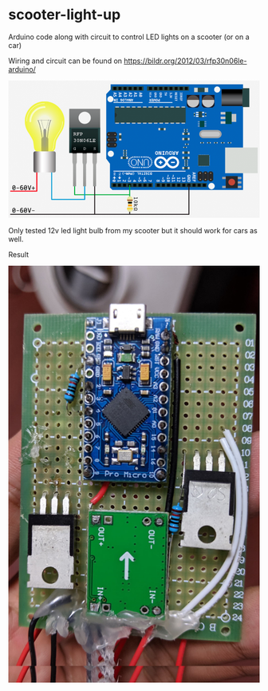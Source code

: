 # scooter-light-up
Arduino code along with circuit to control LED lights on a scooter (or on a car)

Wiring and circuit can be found on 
https://bildr.org/2012/03/rfp30n06le-arduino/

![Alt text](https://github.com/men9xuan/scooter-light-up/blob/master/general%20circuit.png "General circuit")


Only tested 12v led light bulb from my scooter but it should work for cars as well. 

Result

![Alt text](https://github.com/men9xuan/scooter-light-up/blob/master/2%20channel%20mos%20control%20.jpg?raw=false "2channel circuit")
